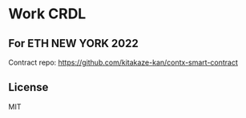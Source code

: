 # Work CRDL

## For ETH NEW YORK 2022

Contract repo: https://github.com/kitakaze-kan/contx-smart-contract

## License
MIT
